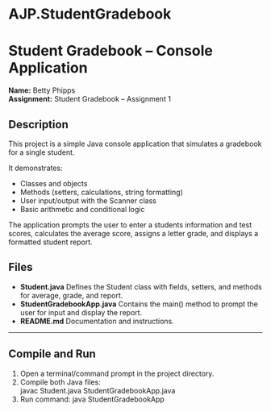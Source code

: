 # AJP.StudentGradebook
# Student Gradebook – Console Application

**Name:** Betty Phipps  
**Assignment:** Student Gradebook – Assignment 1  

## Description
This project is a simple Java console application that simulates a gradebook for a single student.  

It demonstrates:
- Classes and objects  
- Methods (setters, calculations, string formatting)  
- User input/output with the Scanner class  
- Basic arithmetic and conditional logic  

The application prompts the user to enter a students information and test scores, calculates the average score, assigns a letter grade, and displays a formatted student report.

## Files
- **Student.java** Defines the Student class with fields, setters, and methods for average, grade, and report.  
- **StudentGradebookApp.java** Contains the main() method to prompt the user for input and display the report.  
- **README.md** Documentation and instructions.  

---

## Compile and Run
1. Open a terminal/command prompt in the project directory.  
2. Compile both Java files:  
   javac Student.java StudentGradebookApp.java
3. Run command:
    java StudentGradebookApp